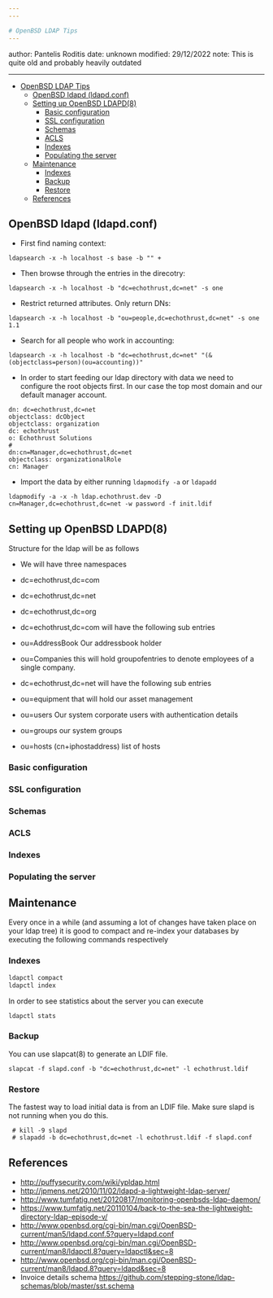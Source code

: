 ```yaml
---
---

# OpenBSD LDAP Tips
---
```

author: Pantelis Roditis
date: unknown
modified: 29/12/2022
note: This is quite old and probably heavily outdated

---
- [OpenBSD LDAP Tips](#openbsd-ldap-tips)
  - [OpenBSD ldapd (ldapd.conf)](#openbsd-ldapd-ldapdconf)
  - [Setting up OpenBSD LDAPD(8)](#setting-up-openbsd-ldapd8)
    - [Basic configuration](#basic-configuration)
    - [SSL configuration](#ssl-configuration)
    - [Schemas](#schemas)
    - [ACLS](#acls)
    - [Indexes](#indexes)
    - [Populating the server](#populating-the-server)
  - [Maintenance](#maintenance)
    - [Indexes](#indexes-1)
    - [Backup](#backup)
    - [Restore](#restore)
  - [References](#references)


## OpenBSD ldapd (ldapd.conf)

* First find naming context:
```
ldapsearch -x -h localhost -s base -b "" +
```

* Then browse through the entries in the direcotry:
```
ldapsearch -x -h localhost -b "dc=echothrust,dc=net" -s one
```

* Restrict returned attributes. Only return DNs:
```
ldapsearch -x -h localhost -b "ou=people,dc=echothrust,dc=net" -s one 1.1
```

* Search for all people who work in accounting:
```
ldapsearch -x -h localhost -b "dc=echothrust,dc=net" "(&(objectclass=person)(ou=accounting))"
```

* In order to start feeding our ldap directory with data we need to configure
the root objects first. In our case the top most domain and our default manager
account.
```
dn: dc=echothrust,dc=net
objectclass: dcObject
objectclass: organization
dc: echothrust
o: Echothrust Solutions
#
dn:cn=Manager,dc=echothrust,dc=net
objectclass: organizationalRole
cn: Manager
```

* Import the data by either running `ldapmodify -a` or `ldapadd`
```
ldapmodify -a -x -h ldap.echothrust.dev -D cn=Manager,dc=echothrust,dc=net -w password -f init.ldif
```

## Setting up OpenBSD LDAPD(8)

Structure for the ldap will be as follows
* We will have three namespaces
 * dc=echothrust,dc=com
 * dc=echothrust,dc=net
 * dc=echothrust,dc=org

* dc=echothrust,dc=com will have the following sub entries
 * ou=AddressBook Our addressbook holder
 * ou=Companies this will hold groupofentries to denote employees of a single
 company.

* dc=echothrust,dc=net will have the following sub entries
 * ou=equipment that will hold our asset management
 * ou=users Our system corporate users with authentication details
 * ou=groups our system groups
 * ou=hosts (cn+iphostaddress) list of hosts


### Basic configuration
### SSL configuration
### Schemas
### ACLS
### Indexes
### Populating the server

## Maintenance
Every once in a while (and assuming a lot of changes have taken place on your
ldap tree) it is good to compact and re-index your databases by executing the
following commands respectively

### Indexes
```sh
ldapctl compact
ldapctl index
```

In order to see statistics about the server you can execute
```
ldapctl stats
```

### Backup
You can use slapcat(8) to generate an LDIF file.
```
slapcat -f slapd.conf -b "dc=echothrust,dc=net" -l echothrust.ldif
```

### Restore
The fastest way to load initial data is from an LDIF file. Make sure slapd is not running when you do this.
```
 # kill -9 slapd
 # slapadd -b dc=echothrust,dc=net -l echothrust.ldif -f slapd.conf
```

## References
* http://puffysecurity.com/wiki/ypldap.html
* http://jpmens.net/2010/11/02/ldapd-a-lightweight-ldap-server/
* http://www.tumfatig.net/20120817/monitoring-openbsds-ldap-daemon/
* https://www.tumfatig.net/20110104/back-to-the-sea-the-lightweight-directory-ldap-episode-v/
* http://www.openbsd.org/cgi-bin/man.cgi/OpenBSD-current/man5/ldapd.conf.5?query=ldapd.conf
* http://www.openbsd.org/cgi-bin/man.cgi/OpenBSD-current/man8/ldapctl.8?query=ldapctl&sec=8
* http://www.openbsd.org/cgi-bin/man.cgi/OpenBSD-current/man8/ldapd.8?query=ldapd&sec=8
* Invoice details schema https://github.com/stepping-stone/ldap-schemas/blob/master/sst.schema